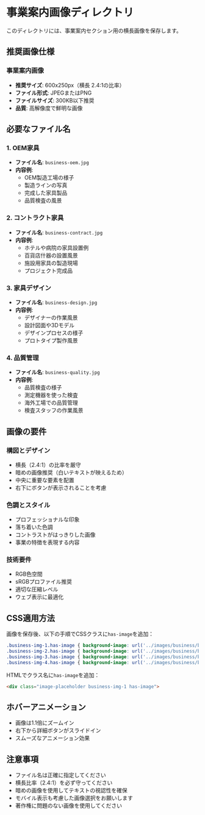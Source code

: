 # 事業案内画像ディレクトリ

このディレクトリには、事業案内セクション用の横長画像を保存します。

## 推奨画像仕様

### 事業案内画像

- **推奨サイズ**: 600x250px（横長 2.4:1の比率）
- **ファイル形式**: JPEGまたはPNG
- **ファイルサイズ**: 300KB以下推奨
- **品質**: 高解像度で鮮明な画像

## 必要なファイル名

### 1. OEM家具

- **ファイル名**: `business-oem.jpg`
- **内容例**:
  - OEM製造工場の様子
  - 製造ラインの写真
  - 完成した家具製品
  - 品質検査の風景

### 2. コントラクト家具

- **ファイル名**: `business-contract.jpg`
- **内容例**:
  - ホテルや病院の家具設置例
  - 百貨店什器の設置風景
  - 施設用家具の製造現場
  - プロジェクト完成品

### 3. 家具デザイン

- **ファイル名**: `business-design.jpg`
- **内容例**:
  - デザイナーの作業風景
  - 設計図面や3Dモデル
  - デザインプロセスの様子
  - プロトタイプ製作風景

### 4. 品質管理

- **ファイル名**: `business-quality.jpg`
- **内容例**:
  - 品質検査の様子
  - 測定機器を使った検査
  - 海外工場での品質管理
  - 検査スタッフの作業風景

## 画像の要件

### 構図とデザイン

- 横長（2.4:1）の比率を厳守
- 暗めの画像推奨（白いテキストが映えるため）
- 中央に重要な要素を配置
- 右下にボタンが表示されることを考慮

### 色調とスタイル

- プロフェッショナルな印象
- 落ち着いた色調
- コントラストがはっきりした画像
- 事業の特徴を表現する内容

### 技術要件

- RGB色空間
- sRGBプロファイル推奨
- 適切な圧縮レベル
- ウェブ表示に最適化

## CSS適用方法

画像を保存後、以下の手順でCSSクラスに`has-image`を追加：

```css
.business-img-1.has-image { background-image: url('../images/business/business-oem.jpg'); }
.business-img-2.has-image { background-image: url('../images/business/business-contract.jpg'); }
.business-img-3.has-image { background-image: url('../images/business/business-design.jpg'); }
.business-img-4.has-image { background-image: url('../images/business/business-quality.jpg'); }
```

HTMLでクラス名に`has-image`を追加：

```html
<div class="image-placeholder business-img-1 has-image">
```

## ホバーアニメーション

- 画像は1.1倍にズームイン
- 右下から詳細ボタンがスライドイン
- スムーズなアニメーション効果

## 注意事項

- ファイル名は正確に指定してください
- 横長比率（2.4:1）を必ず守ってください
- 暗めの画像を使用してテキストの視認性を確保
- モバイル表示も考慮した画像選択をお願いします
- 著作権に問題のない画像を使用してください
